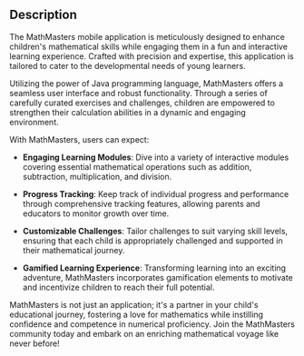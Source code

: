 ## Description

The MathMasters mobile application is meticulously designed to enhance children's mathematical skills while engaging them in a fun and interactive learning experience. Crafted with precision and expertise, this application is tailored to cater to the developmental needs of young learners.

Utilizing the power of Java programming language, MathMasters offers a seamless user interface and robust functionality. Through a series of carefully curated exercises and challenges, children are empowered to strengthen their calculation abilities in a dynamic and engaging environment.

With MathMasters, users can expect:

- **Engaging Learning Modules**: Dive into a variety of interactive modules covering essential mathematical operations such as addition, subtraction, multiplication, and division.

- **Progress Tracking**: Keep track of individual progress and performance through comprehensive tracking features, allowing parents and educators to monitor growth over time.

- **Customizable Challenges**: Tailor challenges to suit varying skill levels, ensuring that each child is appropriately challenged and supported in their mathematical journey.

- **Gamified Learning Experience**: Transforming learning into an exciting adventure, MathMasters incorporates gamification elements to motivate and incentivize children to reach their full potential.

MathMasters is not just an application; it's a partner in your child's educational journey, fostering a love for mathematics while instilling confidence and competence in numerical proficiency. Join the MathMasters community today and embark on an enriching mathematical voyage like never before!
